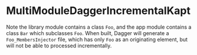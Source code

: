 # MultiModuleDaggerIncrementalKapt

Note the library module contains a class `Foo`, and the app module contains a class `Bar` which subclasses `Foo`. When built, Dagger will generate a `Foo_MembersInjector` file, which has only `Foo` as an originating element, but will not be able to processed incrementally.
